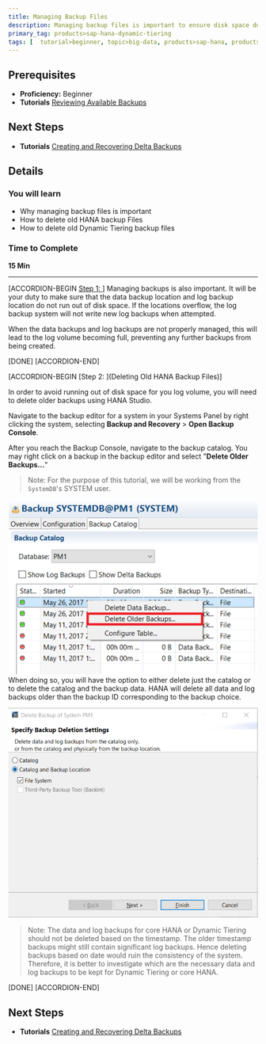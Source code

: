 ```yaml
---
title: Managing Backup Files
description: Managing backup files is important to ensure disk space does not run out.
primary_tag: products>sap-hana-dynamic-tiering
tags: [  tutorial>beginner, topic>big-data, products>sap-hana, products>sap-hana-dynamic-tiering, products>sap-hana-studio ]
---
```


## Prerequisites
 - **Proficiency:** Beginner
 - **Tutorials** [Reviewing Available Backups](https://www.sap.com/developer/tutorials/dt-backup-recovery-part4.html)

## Next Steps
 - **Tutorials** [Creating and Recovering Delta Backups](https://www.sap.com/developer/tutorials/dt-backup-recovery-part6.html)

## Details
### You will learn
- Why managing backup files is important
- How to delete old HANA backup Files
- How to delete old Dynamic Tiering backup files

### Time to Complete
**15 Min**

---

[ACCORDION-BEGIN [Step 1: ](Introduction)]
Managing backups is also important. It will be your duty to make sure that the data backup location and log backup location do not run out of disk space. If the locations overflow, the log backup system will not write new log backups when attempted.

When the data backups and log backups are not properly managed, this will lead to the log volume becoming full, preventing any further backups from being created.

[DONE]
[ACCORDION-END]

[ACCORDION-BEGIN [Step 2: ](Deleting Old HANA Backup Files)]

In order to avoid running out of disk space for you log volume, you will need to delete older backups using HANA Studio.

Navigate to the backup editor for a system in your Systems Panel by right clicking the system, selecting **Backup and Recovery** > **Open Backup Console**.

After you reach the Backup Console, navigate to the backup catalog. You may right click on a backup in the backup editor and select "**Delete Older Backups...**"

> Note: For the purpose of this tutorial, we will be working from the `SystemDB`'s SYSTEM user.

![Delete Older Data](delete-older-data.png)
When doing so, you will have the option to either delete just the catalog or to delete the catalog and the backup data. HANA will delete all data and log backups older than the backup ID corresponding to the backup choice.

![Delete Catalog Options](delete-catalog-backup-location.png)

> Note: The data and log backups for core HANA or Dynamic Tiering should not be deleted based on the timestamp. The older timestamp backups might still contain significant log backups. Hence deleting backups based on date would ruin the consistency of the system. Therefore, it is better to investigate which are the necessary data and log backups to be kept for Dynamic Tiering or core HANA.

[DONE]
[ACCORDION-END]
## Next Steps
 - **Tutorials** [Creating and Recovering Delta Backups](https://www.sap.com/developer/tutorials/dt-backup-recovery-part6.html)
